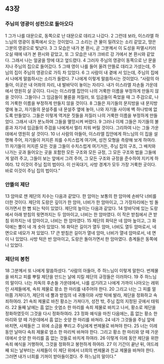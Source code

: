 ## 43장
### 주님의 영광이 성전으로 돌아오다
1 그가 나를 대문으로, 동쪽으로 난 대문으로 데리고 나갔다.
2 그런데 보라, 이스라엘 하느님의 영광이 동쪽에서 오는 것이었다. 그 소리는 큰 물이 밀려오는 소리 같았고, 땅은 그분의 영광으로 빛났다.
3 그 모습은 내가 본 환시, 곧 그분께서 이 도성을 파멸시키러 오실 때에 내가 본 환시와 같았고, 또 그 모습은 내가 크바르 강 가에서 본 환시와 같았다. 그래서 나는 얼굴을 땅에 대고 엎드렸다.
4 그러자 주님의 영광이 동쪽으로 난 문을 지나 주님의 집으로 들어갔다.
5 그때 영이 나를 들어 올려 안뜰로 데리고 가셨는데, 주님의 집이 주님의 영광으로 가득 차 있었다.
6 그 사람이 내 곁에 서 있는데, 주님의 집에서 나에게 말씀하시는 소리가 들렸다.
7 나에게 이렇게 말씀하시는 것이었다. “사람의 아들아, 이곳은 내 어좌의 자리, 내 발바닥이 놓이는 자리다. 내가 이스라엘 자손들 가운데에서 영원히 살 곳이다. 다시는 이스라엘 집안이 나의 거룩한 이름을 부정하게 만들지 않을 것이다. 그들이나 그 임금들이 불륜을 저질러, 또 임금들이 죽었을 때 그 주검으로, 나의 거룩한 이름을 부정하게 만들지 않을 것이다.
8 그들은 자기들의 문지방을 내 문지방 옆에 놓고, 자기들의 문설주를 내 문설주 옆에 놓아, 나와 자기들 사이에 벽 하나밖에 없도록 만들었다. 그들은 이렇게 역겨운 짓들을 저질러 나의 거룩한 이름을 부정하게 만들었다. 그래서 내가 분노하여 그들을 멸망시켜 버렸다.
9 그러나 이제 그들은 자기들의 불륜과 자기네 임금들의 주검을 나에게서 멀리 치워 버릴 것이다. 그리하여 나는 그들 가운데에서 영원히 살 것이다.
10 너 사람의 아들아, 이스라엘 집안에게 하느님의 이 집을 설명해 주어, 자기들이 저지른 죄를 수치스럽게 여기며, 성전 모형을 측량해 보게 하여라.
11 자기들이 저지른 모든 것을 그들이 수치스럽게 여기거든, 주님 집의 구조, 그 배치와 나가는 곳과 들어오는 곳을 포함한 모든 구조와 모든 규정, 그 모든 구조와 법을 그들에게 알려 주고, 그들이 보는 앞에서 그려 주어, 그 모든 구조와 규정을 준수하여 지키게 하여라.
12 이것이 주님 집의 법이다. 이 산꼭대기, 사방 경계가 모두 가장 거룩한 곳이다. 바로 이것이 주님 집의 법이다.”
### 안뜰의 제단
13 암마로 잰 제단의 치수는 다음과 같았다. 한 암마는 보통의 한 암마에 손바닥 너비를 더한 것이다. 제단의 도랑은 깊이가 한 암마, 너비가 한 암마이고, 그 가장자리에는 빙 돌아가면서 한 뼘 되는 턱이 있었다. 제단의 높이는 다음과 같았다.
14 땅바닥에 있는 도랑에서 아래 받침의 윗면까지는 두 암마이고, 너비는 한 암마였다. 이 작은 받침에서 큰 받침 위까지는 네 암마이고, 너비는 한 암마였다.
15 제단의 화덕은 네 암마 높이고, 그 화덕에는 뿔이 네 개 솟아 있었다.
16 화덕은 길이가 열두 암마, 너비도 열두 암마로서, 네 면으로 네모가 져 있었다.
17 큰 받침은 길이가 열네 암마, 너비가 열네 암마로서, 네 면이 나 있었다. 사방 턱은 반 암마이고, 도랑은 돌아가면서 한 암마였다. 층계들은 동쪽에 나 있었다.
### 제단의 봉헌
18 그분께서 또 나에게 말씀하셨다. “사람의 아들아, 주 하느님이 이렇게 말한다. 번제물을 바치고 피를 뿌릴 제단을 만드는 날에 지킬 제단의 규정들은 이러하다.
19 주 하느님의 말이다. 너는 차독의 후손들 가운데에서, 나를 섬기려고 나에게 가까이 나아오는 레위인 사제들에게, 속죄 제물로 황소 한 마리를 내주어야 한다.
20 그리고 너는 그 피를 얼마쯤 가져다가, 제단의 네 뿔과 받침의 네 귀퉁이와 사방 턱에 발라, 제단을 정화하고 속죄하여라.
21 속죄 제물로 바친 황소는 가져다가, 성전 밖, 주님 집의 지정된 곳에서 태워라.
22 둘째 날에는 흠 없는 숫염소 한 마리를 속죄 제물로 바치고 나서, 황소로 제단을 정화하였듯이 그것을 다시 정화하여라.
23 정화 예식을 마친 다음에는, 흠 없는 황소 한 마리와 양 떼 가운데에서 흠 없는 숫양 한 마리를 바쳐라.
24 네가 그것들을 주님 앞에 바치면, 사제들은 그 위에 소금을 뿌리고 주님에게 번제물로 바쳐야 한다.
25 너는 이레 동안 날마다 속죄 제물로 염소 한 마리씩 바쳐야 한다. 그리고 황소 한 마리와 양 떼 가운데에서 숫양 한 마리를 흠 없는 것들로 바치게 하여라.
26 이렇게 이레 동안 제단을 위한 속죄 예식을 거행하여, 그것을 정화하고 봉헌하게 하여라.
27 이 기간이 끝난 뒤, 여드레째 되는 날부터는 사제들이 이 제단 위에서 너희의 번제물과 친교 제물을 바쳐야 한다. 그러면 내가 너희를 기꺼이 받아들이겠다. 주 하느님의 말이다.”
